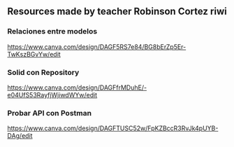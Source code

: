 ## Resources made by teacher Robinson Cortez riwi

### Relaciones entre modelos
https://www.canva.com/design/DAGF5RS7e84/BG8bErZp5Er-TwKszBGvYw/edit

### Solid con Repository
https://www.canva.com/design/DAGFfrMDuhE/-e04UfS53RayfjWjiwdWYw/edit

### Probar API con Postman 
https://www.canva.com/design/DAGFTUSC52w/FpKZBccR3RvJk4pUYB-DAg/edit